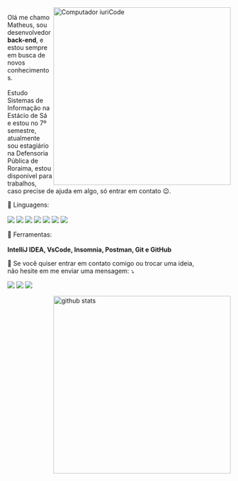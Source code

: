 <img src="https://raw.githubusercontent.com/MicaelliMedeiros/micaellimedeiros/master/image/computer-illustration.png" min-width="400px" max-width="400px" width="400px" align="right" alt="Computador iuriCode">

<p align="left"> 
  Olá me chamo Matheus, sou desenvolvedor <strong>back-end</strong>, e estou sempre em busca de novos conhecimentos.<br><br>
  Estudo Sistemas de Informação na Estácio de Sá e estou no 7º semestre, atualmente sou estagiário na Defensoria Pública de Roraima, estou disponível para trabalhos, caso precise de ajuda em algo, só entrar em contato 😉.
</p>

<p align="left">
  🦄 Linguagens:
<br>
<br>
<img src="https://img.shields.io/badge/Java-ED8B00?style=for-the-badge&logo=java&logoColor=white" >
<img src="https://img.shields.io/badge/Spring-6DB33F?style=for-the-badge&logo=spring&logoColor=white" >
<img src="https://img.shields.io/badge/HTML5-E34F26?style=for-the-badge&logo=html5&logoColor=white" >
<img src="https://img.shields.io/badge/CSS-239120?&style=for-the-badge&logo=css3&logoColor=white" >
<img src="https://img.shields.io/badge/PostgreSQL-316192?style=for-the-badge&logo=postgresql&logoColor=white" >
<img src="https://img.shields.io/badge/MySQL-00000F?style=for-the-badge&logo=mysql&logoColor=white" >
<img src="https://img.shields.io/badge/MongoDB-4EA94B?style=for-the-badge&logo=mongodb&logoColor=white" >
</p>

<p align="left">
  💼 Ferramentas:<br><br> <strong>IntelliJ IDEA, VsCode, Insomnia, Postman, Git e GitHub </strong>
</p>

<p align="left">
  💌 Se você quiser entrar em contato comigo ou trocar uma ideia,<br>não hesite em me enviar uma mensagem: ⤵️  
</p>

<p align="left">
  <a href="mailto:matheus9126@gmail.com" alt="Gmail" target="_blank">
    <img src="https://img.shields.io/badge/Gmail-D14836?style=for-the-badge&logo=gmail&logoColor=white&link=mailto:matheus9126@gmail.com"/></a>
  <a href="https://www.linkedin.com/in/matheus-carvalho69/" alt="Linkedin" target="_blank">
      <img src="https://img.shields.io/badge/LinkedIn-0077B5?style=for-the-badge&logo=linkedin&logoColor=white&link=https://www.linkedin.com/in/matheus-carvalho69/"/></a>  
  <a href="https://www.instagram.com/_mmcarvalho/" alt="Instagram" target="_blank">
    <img src="https://img.shields.io/badge/Instagram-E4405F?style=for-the-badge&logo=instagram&logoColor=white&link=https://www.instagram.com/_mmcarvalho/"/></a>  
</p>
<img src="https://github-readme-stats.vercel.app/api?username=matheuscarv69&show_icons=true&theme=midnight-purple" align="right" min-width="400px" max-width="400px" width="400px" alt="github stats">


